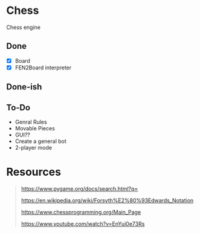 # Chess
Chess engine

## Done

- [x]  Board
- [x]  FEN2Board interpreter

## Done-ish

## To-Do
* Genral Rules
* Movable Pieces
* GUI??
* Create a general bot
* 2-player mode


# **Resources**
> https://www.pygame.org/docs/search.html?q=
> 
> https://en.wikipedia.org/wiki/Forsyth%E2%80%93Edwards_Notation
> 
> https://www.chessprogramming.org/Main_Page
> 
> https://www.youtube.com/watch?v=EnYui0e73Rs
